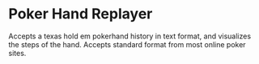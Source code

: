 # Poker Hand Replayer

Accepts a texas hold em pokerhand history in text format, and visualizes the steps of the hand. Accepts standard format from most online poker sites.

